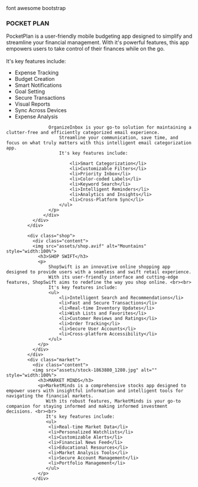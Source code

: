  <link rel="stylesheet" href="https://cdnjs.cloudflare.com/ajax/libs/font-awesome/4.7.0/css/font-awesome.min.css">   font awesome

  <link href="https://cdn.jsdelivr.net/npm/bootstrap@5.1.3/dist/css/bootstrap.min.css" rel="stylesheet" 
        integrity="sha384-1BmE4kWBq78iYhFldvKuhfTAU6auU8tT94WrHftjDbrCEXSU1oBoqyl2QvZ6jIW3" crossorigin="anonymous">   bootstrap

<h3>POCKET PLAN</h3>
                <p>PocketPlan is a user-friendly mobile budgeting app designed to simplify and streamline your financial management. 
                    With it's powerful features, this app empowers users to take control of their finances while on the go. <br><br>
                    It's key features include:
                    <ul>
                        <li>Expense Tracking</li>
                        <li>Budget Creation</li>
                        <li>Smart Notifications</li>
                        <li>Goal Setting</li>
                        <li>Secure Transactions</li>
                        <li>Visual Reports</li>
                        <li>Sync Across Devices</li>
                        <li>Expense Analysis</li>
                    </ul>
                </p>
               </div>
            </div>


                    OrganizeInbox is your go-to solution for maintaining a clutter-free and efficiently categorized email experience.
                        Streamline your communication, save time, and focus on what truly matters with this intelligent email categorization app.
                        It's key features include:
                        
                            <li>Smart Categorization</li>
                            <li>Customizable Filters</li>
                            <li>Priority Inbox</li>
                            <li>Color-coded Labels</li>
                            <li>Keyword Search</li>
                            <li>Intelligent Reminders</li>
                            <li>Analytics and Insights</li>
                            <li>Cross-Platform Sync</li>
                        </ul>
                    </p>
                  </div>
              </div>
            </div>

            <div class="shop">
              <div class="content">
              <img src="assets/shop.avif" alt="Mountains" style="width:100%">
                <h3>SHOP SWIFT</h3>
                <p>
                    ShopSwift is an innovative online shopping app designed to provide users with a seamless and swift retail experience. 
                    With its user-friendly interface and cutting-edge features, ShopSwift aims to redefine the way you shop online. <br><br>
                    It's key features include:
                    <ul>
                        <li>Intelligent Search and Recommendations</li>
                        <li>Fast and Secure Transactions</li>
                        <li>Real-time Inventory Updates</li>
                        <li>Wish Lists and Favorites</li>
                        <li>Customer Reviews and Ratings</li>
                        <li>Order Tracking</li>
                        <li>Secure User Accounts</li>
                        <li>Cross-platform Accessibility</li>
                    </ul>
                </p>
              </div>
            </div>
            <div class="market">
              <div class="content">
              <img src="assets/stock-1863880_1280.jpg" alt="" style="width:100%">
                <h3>MARKET MINDS</h3>
                <p>MarketMinds is a comprehensive stocks app designed to empower users with insightful information and intelligent tools for navigating the financial markets. 
                   With its robust features, MarketMinds is your go-to companion for staying informed and making informed investment decisions. <br><br>
                   It's key features include:
                   <ul>
                    <li>Real-time Market Data</li>
                    <li>Personalized Watchlists</li>
                    <li>Customizable Alerts</li>
                    <li>Financial News Feed</li>
                    <li>Educational Resources</li>
                    <li>Market Analysis Tools</li>
                    <li>Secure Account Management</li>
                    <li>Portfolio Management</li>
                   </ul>
                </p>
              </div>